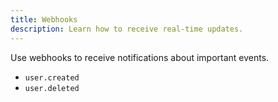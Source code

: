 ```yaml
---
title: Webhooks
description: Learn how to receive real-time updates.
---
```


Use webhooks to receive notifications about important events.

- `user.created`
- `user.deleted`